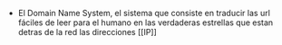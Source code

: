 - El Domain Name System, el sistema que consiste en traducir las url fáciles de leer para el humano en las verdaderas estrellas que estan detras de la red las direcciones [[IP]]